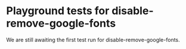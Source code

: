 # Playground tests for disable-remove-google-fonts
We are still awaiting the first test run for disable-remove-google-fonts.
